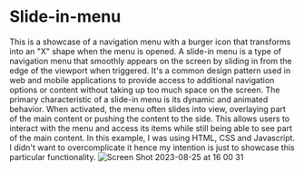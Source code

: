 # Slide-in-menu

This is a showcase of a navigation menu with a burger icon that transforms into an "X" shape when the menu is opened. A slide-in menu is a type of navigation menu that smoothly appears on the screen by sliding in from the edge of the viewport when triggered. It's a common design pattern used in web and mobile applications to provide access to additional navigation options or content without taking up too much space on the screen.
    The primary characteristic of a slide-in menu is its dynamic and animated behavior. When activated, the menu often slides into view, overlaying part of the main content or pushing the content to the side. This allows users to interact with the menu and access its items while still being able to see part of the main content. In this example, I was using HTML, CSS and Javascript. I didn't want to overcomplicate it hence my intention is just to showcase this particular functionality.
![Screen Shot 2023-08-25 at 16 00 31](https://github.com/juliadavydenko/Slide-in-menu/assets/98152890/adb93207-19d5-4672-9b76-dea6c7457b19)
